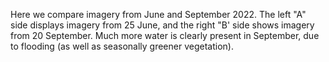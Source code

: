 Here we compare imagery from June and September 2022. The left "A" side displays imagery from 25 June, and the right "B' side shows imagery from 20 September. Much more water is clearly present in September, due to flooding (as well as seasonally greener vegetation).